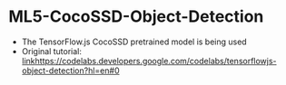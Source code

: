 # ML5-CocoSSD-Object-Detection

- The TensorFlow.js CocoSSD pretrained model is being used
- Original tutorial: [link](https://codelabs.developers.google.com/codelabs/tensorflowjs-object-detection?hl=en#0)https://codelabs.developers.google.com/codelabs/tensorflowjs-object-detection?hl=en#0
